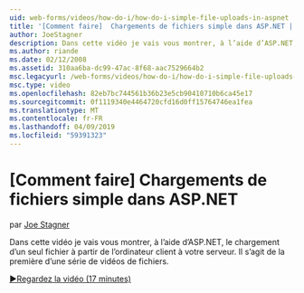 ```yaml
---
uid: web-forms/videos/how-do-i/how-do-i-simple-file-uploads-in-aspnet
title: '[Comment faire]  Chargements de fichiers simple dans ASP.NET | Microsoft Docs'
author: JoeStagner
description: Dans cette vidéo je vais vous montrer, à l’aide d’ASP.NET, le chargement d’un seul fichier à partir de l’ordinateur client à votre serveur. Il s’agit de la première d’une série de chargement...
ms.author: riande
ms.date: 02/12/2008
ms.assetid: 310aa6ba-dc99-47ac-8f68-aac7529664b2
msc.legacyurl: /web-forms/videos/how-do-i/how-do-i-simple-file-uploads-in-aspnet
msc.type: video
ms.openlocfilehash: 82eb7bc744561b36b23e5cb90410710b6ca45e17
ms.sourcegitcommit: 0f1119340e4464720cfd16d0ff15764746ea1fea
ms.translationtype: MT
ms.contentlocale: fr-FR
ms.lasthandoff: 04/09/2019
ms.locfileid: "59391323"
---
```

# <a name="how-do-i--simple-file-uploads-in-aspnet"></a>[Comment faire]  Chargements de fichiers simple dans ASP.NET

par [Joe Stagner](https://github.com/JoeStagner)

Dans cette vidéo je vais vous montrer, à l’aide d’ASP.NET, le chargement d’un seul fichier à partir de l’ordinateur client à votre serveur. Il s’agit de la première d’une série de vidéos de fichiers.

[&#9654;Regardez la vidéo (17 minutes)](https://channel9.msdn.com/Blogs/ASP-NET-Site-Videos/how-do-i-simple-file-uploads-in-aspnet)
